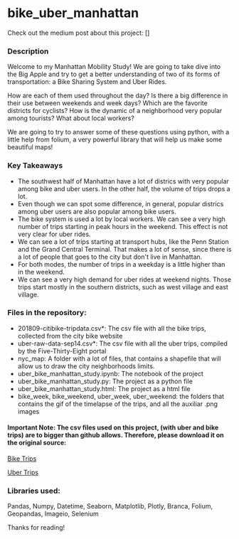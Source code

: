 # bike_uber_manhattan

Check out the medium post about this project: []

### Description

Welcome to my Manhattan Mobility Study! We are going to take dive into the Big Apple and try to get a better understanding of two of its forms of transportation: a Bike Sharing System and Uber Rides.

How are each of them used throughout the day? Is there a big difference in their use between weekends and week days? Which are the favorite districts for cyclists? How is the dynamic of a neighborhood very popular among tourists? What about local workers?

We are going to try to answer some of these questions using python, with a little help from folium, a very powerful library that will help us make some beautiful maps!


### Key Takeaways

- The southwest half of Manhattan have a lot of districs with very popular among bike and uber users. In the other half, the volume of trips drops a lot.
- Even though we can spot some difference, in general, popular districs among uber users are also popular among bike users.
- The bike system is used a lot by local workers. We can see a very high number of trips starting in peak hours in the weekend. This effect is not very clear for uber rides.
- We can see a lot of trips starting at transport hubs, like the Penn Station and the Grand Central Terminal. That makes a lot of sense, since there is a lot of people that goes to the city but don't live in Manhattan.
- For both modes, the number of trips in a weekday is a little higher than in the weekend.
- We can see a very high demand for uber rides at weekend nights. Those trips start mostly in the southern districts, such as west village and east village.



### Files in the repository:


- 201809-citibike-tripdata.csv*: The csv file with all the bike trips, collected from the city bike website
- uber-raw-data-sep14.csv*: The csv file with all the uber trips, compiled by the Five-Thirty-Eight portal
- nyc_map: A folder with a lot of files, that contains a shapefile that will allow us to draw the city neighborhoods limits.
- uber_bike_manhattan_study.ipynb: The notebook of the project
- uber_bike_manhattan_study.py: The project as a python file
- uber_bike_manhattan_study.html: The project as a html file
- bike_week, bike_weekend, uber_week, uber_weekend: the folders that contains the gif of the timelapse of the trips, and all the auxiliar .png images

#### Important Note: The csv files used on this project, (with uber and bike trips) are to bigger than github allows. Therefore, please download it on the original source:

[Bike Trips](https://s3.amazonaws.com/tripdata/index.html)

[Uber Trips](https://github.com/fivethirtyeight/uber-tlc-foil-response)

### Libraries used:
Pandas, Numpy, Datetime, Seaborn, Matplotlib, Plotly, Branca, Folium, Geopandas, Imageio, Selenium

Thanks for reading!
